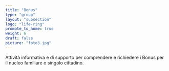 ```yaml
---
title: "Bonus"
type: "group"
layout: "subsection"
logo: "life-ring"
promote_to_home: true
weight: 6
draft: false
picture: "foto3.jpg"
---
```


Attività informativa e di supporto per comprendere e richiedere i Bonus per il nucleo familiare o singolo cittadino.